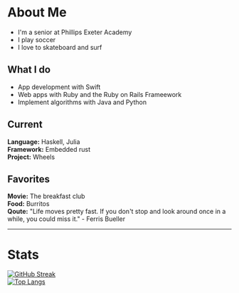 # About Me
- I'm a senior at Phillips Exeter Academy 
- I play soccer 
- I love to skateboard and surf 

## What I do
- App development with Swift 
- Web apps with Ruby and the Ruby on Rails Frameework
- Implement algorithms with Java and Python

## Current
**Language:** Haskell, Julia <br />
**Framework:** Embedded rust <br />
**Project:** Wheels <br />



## Favorites
**Movie:** The breakfast club <br />
**Food:** Burritos <br />
**Qoute:** "Life moves pretty fast. If you don't stop and look around once in a while, you could miss it." - Ferris Bueller <br />

----
# Stats 
[![GitHub Streak](https://github-readme-streak-stats.herokuapp.com?user=trevorpiltch&theme=dark&hide_border=false&date_format=M%20j%5B%2C%20Y%5D)](https://git.io/streak-stats) <br />
[![Top Langs](https://github-readme-stats.vercel.app/api/top-langs/?username=trevorpiltch&layout=compact&theme=vision-friendly-dark)](https://github.com/anuraghazra/github-readme-stats)
<!---
trevorpiltch/trevorpiltch is a ✨ special ✨ repository because its `README.md` (this file) appears on your GitHub profile.
You can click the Preview link to take a look at your changes.
--->
